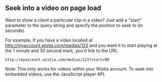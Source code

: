 ## Seek into a video on page load

Want to show a client a particular clip in a video? Just add a "start" parameter to the query string and specify the position to seek to (in seconds).

For example, if you have a video located at http://myaccount.wistia.com/medias/123 and you want it to start playing at the 1 minute and 30 second mark, you'd link to the URL:

	
	http://myaccount.wistia.com/medias/123?start=90


Note: This only works for videos within your Wistia account. To seek into embedded videos, use the JavaScript player API.
